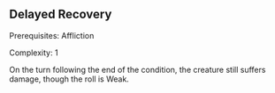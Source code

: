 ## Delayed Recovery

Prerequisites: Affliction

Complexity: 1

On the turn following the end of the condition, the creature still suffers damage, though the roll is Weak.